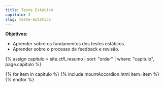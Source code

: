 ```yaml
---
title: Teste Estático
capitulo: 3
slug: teste-estatico
---
```


<div>
    <b>Objetivos:</b>
    <ul>
        <li>Aprender sobre os fundamentos dos testes estáticos.</li>
        <li>Aprender sobre o processo de feedback e revisão.</li>
    </ul>
</div>

{% assign capitulo = site.ctfl_resumo | sort: "order" | where: "capitulo", page.capitulo %}

{% for item in capitulo %}
{% include mountAccordion.html item=item %}
{% endfor %}
